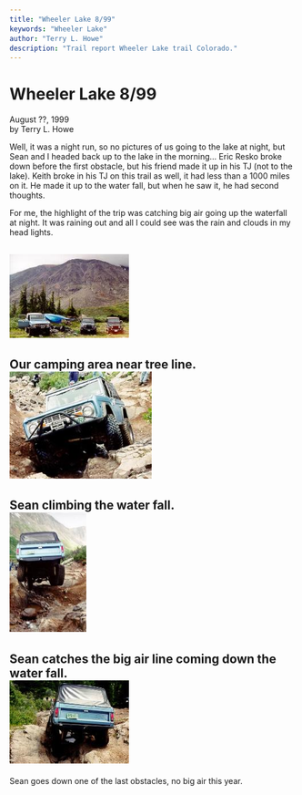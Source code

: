 ```yaml
---
title: "Wheeler Lake 8/99"
keywords: "Wheeler Lake"
author: "Terry L. Howe"
description: "Trail report Wheeler Lake trail Colorado."
---
```

# Wheeler Lake 8/99

August ??, 1999  
by Terry L. Howe  

Well, it was a night run, so no pictures of us going to the lake at night, but Sean and I headed back up to the lake in the morning... Eric Resko broke down before the first obstacle, but his friend made it up in his TJ (not to the lake). Keith broke in his TJ on this trail as well, it had less than a 1000 miles on it. He made it up to the water fall, but when he saw it, he had second thoughts.

For me, the highlight of the trip was catching big air going up the waterfall at night. It was raining out and all I could see was the rain and clouds in my head lights. 

![Wheeler Lake](../../../img/terry/trail/wl990704.jpg)  
---  
Our camping area near tree line.   
![Wheeler Lake](../../../img/terry/trail/wl990703.jpg)  
---  
Sean climbing the water fall.   
![Wheeler Lake](../../../img/terry/trail/wl990702.jpg)  
---  
Sean catches the big air line coming down the water fall.   
![Wheeler Lake](../../../img/terry/trail/wl990701.jpg)  
---  
Sean goes down one of the last obstacles, no big air this year.